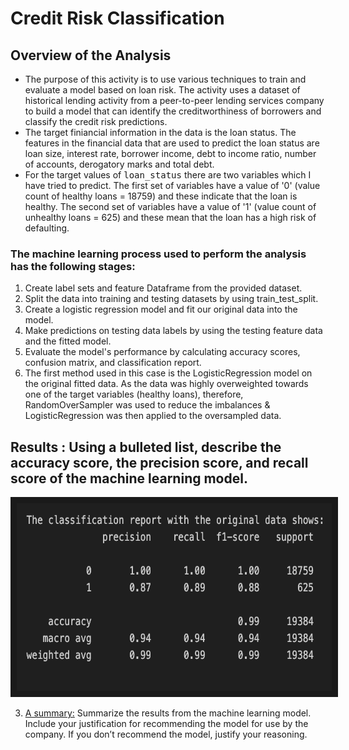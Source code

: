 # Credit Risk Classification
## Overview of the Analysis 
* The purpose of this activity is to use various techniques to train and evaluate a model based on loan risk. The activity uses a dataset of historical lending activity from a peer-to-peer lending services company to build a model that can identify the creditworthiness of borrowers and classify the credit risk predictions. 
* The target finiancial information in the data is the loan status. The features in the financial data that are used to predict the loan status are loan size, interest rate, borrower income,  debt to income ratio, number of accounts, derogatory marks and total debt. 
* For the target values of <samp>loan_status</samp> there are two variables which I have tried to predict. The first set of variables have a value of '0' (value count of healthy loans = 18759) and these indicate that the loan is healthy. The second set of variables have a value of '1' (value count of unhealthy loans = 625) and these mean that the loan has a high risk of defaulting.

### The machine learning process used to perform the analysis has the following stages: 
1. Create label sets and feature Dataframe from the provided dataset.
2. Split the data into training and testing datasets by using train_test_split.
3. Create a logistic regression model and fit our original data into the model.
4. Make predictions on testing data labels by using the testing feature data and the fitted model.
5. Evaluate the model's performance by calculating accuracy scores, confusion matrix, and classification report.
6. The first method used in this case is the LogisticRegression model on the original fitted data. As the data was highly overweighted towards one of the target variables (healthy loans), therefore, RandomOverSampler was used to reduce the imbalances & LogisticRegression was then applied to the oversampled data.

## Results : Using a bulleted list, describe the accuracy score, the precision score, and recall score of the machine learning model.

<p align="center">
<img src="https://github.com/molleighH/credit-risk-classification/blob/main/Credit_Risk/Resources/original_data_classification_report.png" width="600" height="300" border="10"/>
</p>



3. <ins>A summary:</ins> Summarize the results from the machine learning model. Include your justification for recommending the model for use by the company. If you don’t recommend the model, justify your reasoning.


